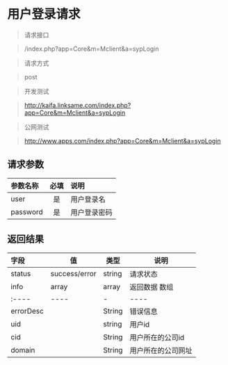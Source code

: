 # 用户登录请求

>请求接口

> /index.php?app=Core&m=Mclient&a=sypLogin

> 请求方式 

> post

> 开发测试 

> http://kaifa.linksame.com/index.php?app=Core&m=Mclient&a=sypLogin

> 公网测试  

> http://www.apps.com/index.php?app=Core&m=Mclient&a=sypLogin

## 请求参数

| 参数名称      |    必填 | 说明  |
| :-------- | :--------:| :-- |
| user| 是 |   用户登录名   |
| password | 是 |   用户登录密码 |


## 返回结果
|字段 |  值| 类型 | 说明|
|:----|----|----|-----|
|status| success/error | string| 请求状态 |
|info|array | array | 返回数据 数组|
|:----|----|-|----|
|errorDesc| |String|错误信息|
|uid|     |string|用户id|
|cid|     |String|用户所在的公司id|
|domain|  |String|用户所在的公司网址|


